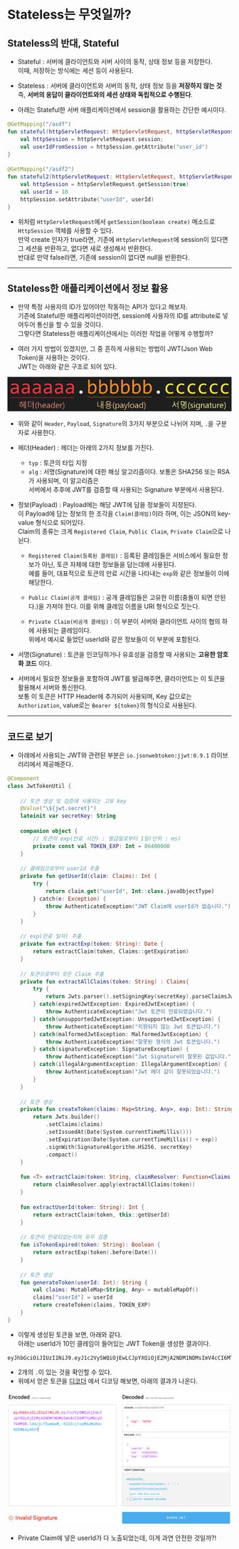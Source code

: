 # Stateless는 무엇일까?

<h2>Stateless의 반대, Stateful</h2>

- Stateful : 서버에 클라이언트와 서버 사이의 동작, 상태 정보 등을 저장한다.  
  이때, 저장하는 방식에는 세션 등이 사용된다.

- Stateless : 서버에 클라이언트와 서버의 동작, 상태 정보 등을 **저장하지 않는 것**  
  즉, **서버의 응답이 클라이언트와의 세션 상태와 독립적으로 수행된다**.

- 아래는 Stateful한 서버 애플리케이션에서 session을 활용하는 간단한 예시이다.

```kotlin
@GetMapping("/asdf")
fun stateful(httpServletRequest: HttpServletRequest, httpServletResponse: HttpServletResponse) {
    val httpSession = httpServletRequest.session;
    val userIdFromSession = httpSession.getAttribute("user_id")
}

@GetMapping("/asdf2")
fun stateful2(httpServletRequest: HttpServletRequest, httpServletResponse: HttpServletResponse) {
    val httpSession = httpServletRequest.getSession(true)
    val userId = 10
    httpSession.setAttribute("userId", userId)
}
```

- 위처럼 `HttpServletRequest`에서 `getSession(boolean create)` 메소드로 `HttpSession` 객체를 사용할 수 있다.  
  만약 create 인자가 true라면, 기존에 `HttpServletRequest`에 session이 있다면 그 세션을 반환하고, 없다면 새로 생성해서 반환한다.  
  반대로 만약 false라면, 기존에 session이 없다면 null을 반환한다.

<hr/>

<h2>Stateless한 애플리케이션에서 정보 활용</h2>

- 만약 특정 사용자의 ID가 있어야만 작동하는 API가 있다고 해보자.  
  기존에 Stateful한 애플리케이션이라면, session에 사용자의 ID를 attribute로 넣어두어 통신을 할 수 있을 것이다.  
  그렇다면 Stateless한 애플리케이션에서는 이러한 작업을 어떻게 수행할까?

- 여러 가지 방법이 있겠지만, 그 중 흔하게 사용되는 방법이 JWT(Json Web Token)을 사용하는 것이다.  
  JWT는 아래와 같은 구조로 되어 있다.

![picture 1](../images/ab19a5eb403519be23eeed7e63325658e2e5d6ff913a8311835db16db78501fb.png)

- 위와 같이 `Header`, `Payload`, `Signature`의 3가지 부분으로 나뉘어 지며, `.`을 구분자로 사용한다.

- 헤더(Header) : 헤더는 아래의 2가지 정보를 가진다.

  - `typ` : 토큰의 타입 지정
  - `alg` : 서명(Signature)에 대한 해싱 알고리즘이다. 보통은 SHA256 또는 RSA가 사용되며, 이 알고리즘은  
    서버에서 추후에 JWT를 검증할 때 사용되는 Signature 부분에서 사용된다.

- 정보(Payload) : Payload에는 해당 JWT에 담을 정보들이 지정된다.  
  이 Payload에 담는 정보의 한 조각을 `Claim(클레임)`이라 하며, 이는 JSON의 key-value 형식으로 되어있다.  
  Claim의 종류는 크게 `Registered Claim`, `Public Claim`, `Private Claim`으로 나뉜다.

  - `Registered Claim(등록된 클레임)` : 등록된 클레임들은 서비스에서 필요한 정보가 아닌, 토큰 자체에 대한 정보들을 담는데에 사용된다.  
    예를 들어, 대표적으로 토큰의 만료 시간을 나타내는 `exp`와 같은 정보들이 이에 해당한다.

  - `Public Claim(공개 클레임)` : 공개 클레임들은 고유한 이름(충돌이 되면 안된다.)을 가져야 한다. 이를 위해 클레임 이름을 URI 형식으로 짓는다.
  - `Private Claim(비공개 클레임)` : 이 부분이 서버와 클라이언트 사이의 협의 하에 사용되는 클레임이다.  
    위에서 예시로 들었던 userId와 같은 정보들이 이 부분에 포함된다.

- 서명(Signature) : 토큰을 인코딩하거나 유효성을 검증할 때 사용되는 **고유한 암호화 코드** 이다.

- 서버에서 필요한 정보들을 포함하여 JWT를 발급해주면, 클라이언트는 이 토큰을 활용해서 서버와 통신한다.  
  보통 이 토큰은 HTTP Header에 추가되어 사용되며, Key 값으로는 `Authorization`, value로는 `Bearer ${token}`의 형식으로 사용된다.

<hr/>

<h2>코드로 보기</h2>

- 아래에서 사용되는 JWT와 관련된 부분은 `io.jsonwebtoken:jjwt:0.9.1` 라이브러리에서 제공해준다.

```kotlin
@Component
class JwtTokenUtil {

    // 토큰 생성 및 검증에 사용되는 고유 key
    @Value("\${jwt.secret}")
    lateinit var secretKey: String

    companion object {
        // 토큰의 exp(만료 시간) : 발급일로부터 1일(단위 : ms)
        private const val TOKEN_EXP: Int = 86400000
    }

    // 클레임으로부터 userId 추출
    private fun getUserId(claim: Claims): Int {
        try {
            return claim.get("userId", Int::class.javaObjectType)
        } catch(e: Exception) {
            throw AuthenticateException("JWT Claim에 userId가 없습니다.")
        }
    }

    // exp(만료 일자) 추출
    private fun extractExp(token: String): Date {
        return extractClaim(token, Claims::getExpiration)
    }

    // 토큰으로부터 모든 Claim 추출
    private fun extractAllClaims(token: String) : Claims{
        try {
            return Jwts.parser().setSigningKey(secretKey).parseClaimsJws(token).body
        } catch(expiredJwtException: ExpiredJwtException) {
            throw AuthenticateException("Jwt 토큰이 만료되었습니다.")
        } catch(unsupportedJwtException: UnsupportedJwtException) {
            throw AuthenticateException("지원되지 않는 Jwt 토큰입니다.")
        } catch(malformedJwtException: MalformedJwtException) {
            throw AuthenticateException("잘못된 형식의 Jwt 토큰입니다.")
        } catch(signatureException: SignatureException) {
            throw AuthenticateException("Jwt Signature이 잘못된 값입니다.")
        } catch(illegalArgumentException: IllegalArgumentException) {
            throw AuthenticateException("Jwt 헤더 값이 잘못되었습니다.")
        }
    }

    // 토큰 생성
    private fun createToken(claims: Map<String, Any>, exp: Int): String {
        return Jwts.builder()
            .setClaims(claims)
            .setIssuedAt(Date(System.currentTimeMillis()))
            .setExpiration(Date(System.currentTimeMillis() + exp))
            .signWith(SignatureAlgorithm.HS256, secretKey)
            .compact()
    }

    fun <T> extractClaim(token: String, claimResolver: Function<Claims, T>): T {
        return claimResolver.apply(extractAllClaims(token))
    }

    fun extractUserId(token: String): Int {
        return extractClaim(token, this::getUserId)
    }

    // 토큰이 만료되었는지의 유무 검증
    fun isTokenExpired(token: String): Boolean {
        return extractExp(token).before(Date())
    }

    // 토큰 생성
    fun generateToken(userId: Int): String {
        val claims: MutableMap<String, Any> = mutableMapOf()
        claims["userId"] = userId
        return createToken(claims, TOKEN_EXP)
    }
}
```

- 이렇게 생성된 토큰을 보면, 아래와 같다.  
  아래는 userId가 10인 클레임이 들어있는 JWT Token을 생성한 결과이다.

```
eyJhbGciOiJIUzI1NiJ9.eyJ1c2VySWQiOjEwLCJpYXQiOjE2MjA2NDM1NDMsImV4cCI6MTYyMDcyOTk0M30.tmdJjLfSummaW_-5lOZcj1vpMAoWu0oLKDDW64y4K3Y
```

- 2개의 `.`이 있는 것을 확인할 수 있다.
- 위에서 얻은 토큰을 <a href="jwt.io">디코더</a> 에서 디코딩 해보면, 아래의 결과가 나온다.

![picture 2](../images/9cfc9e43f53acbcce5daa5ce8ed414297bd58be9b60da49c0317b431cb0c3bdd.png)

- Private Claim에 넣은 userId가 다 노출되었는데, 이게 과연 안전한 것일까?!
